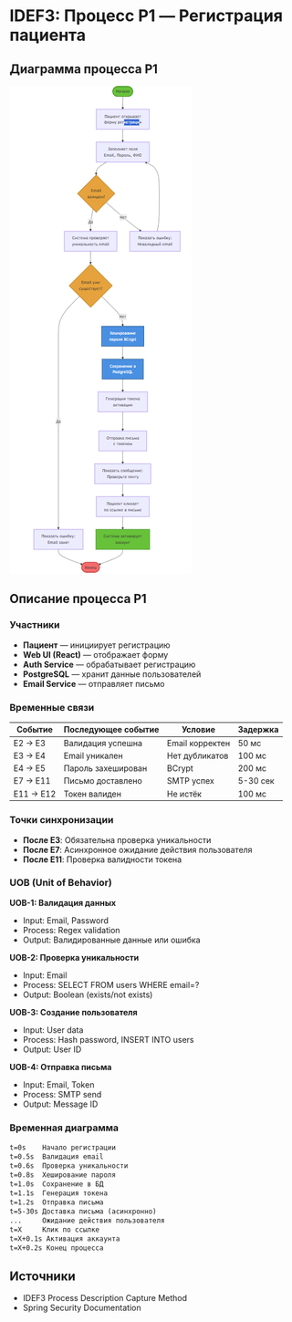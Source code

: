 # IDEF3: Процесс P1 — Регистрация пациента

## Диаграмма процесса P1

![Диаграмма](../img/diagrams/idef3-p1.png)

## Описание процесса P1

### Участники
- **Пациент** — инициирует регистрацию
- **Web UI (React)** — отображает форму
- **Auth Service** — обрабатывает регистрацию
- **PostgreSQL** — хранит данные пользователей
- **Email Service** — отправляет письмо

### Временные связи

| Событие | Последующее событие | Условие | Задержка |
|---------|---------------------|---------|----------|
| E2 → E3 | Валидация успешна | Email корректен | 50 мс |
| E3 → E4 | Email уникален | Нет дубликатов | 100 мс |
| E4 → E5 | Пароль захеширован | BCrypt | 200 мс |
| E7 → E11 | Письмо доставлено | SMTP успех | 5-30 сек |
| E11 → E12 | Токен валиден | Не истёк | 100 мс |

### Точки синхронизации
- **После E3**: Обязательна проверка уникальности
- **После E7**: Асинхронное ожидание действия пользователя
- **После E11**: Проверка валидности токена

### UOB (Unit of Behavior)

**UOB-1: Валидация данных**
- Input: Email, Password
- Process: Regex validation
- Output: Валидированные данные или ошибка

**UOB-2: Проверка уникальности**
- Input: Email
- Process: SELECT FROM users WHERE email=?
- Output: Boolean (exists/not exists)

**UOB-3: Создание пользователя**
- Input: User data
- Process: Hash password, INSERT INTO users
- Output: User ID

**UOB-4: Отправка письма**
- Input: Email, Token
- Process: SMTP send
- Output: Message ID

### Временная диаграмма

```
t=0s    Начало регистрации
t=0.5s  Валидация email
t=0.6s  Проверка уникальности
t=0.8s  Хеширование пароля
t=1.0s  Сохранение в БД
t=1.1s  Генерация токена
t=1.2s  Отправка письма
t=5-30s Доставка письма (асинхронно)
...     Ожидание действия пользователя
t=X     Клик по ссылке
t=X+0.1s Активация аккаунта
t=X+0.2s Конец процесса
```

## Источники
- IDEF3 Process Description Capture Method
- Spring Security Documentation

